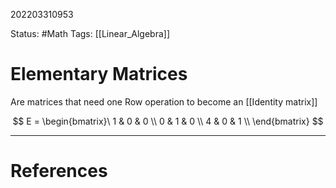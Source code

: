 202203310953

Status: #Math 
Tags: [[Linear_Algebra]]

# Elementary Matrices

Are matrices that need one Row operation to become an [[Identity matrix]]

$$
E = \begin{bmatrix}\
	1 & 0 & 0 \\
	0 & 1 & 0 \\
	4 & 0 & 1 \\
\end{bmatrix}
$$



---
# References

